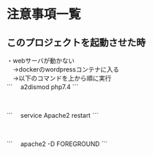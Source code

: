 # 注意事項一覧
## このプロジェクトを起動させた時<br>
・webサーバが動かない<br>
　→dockerのwordpressコンテナに入る<br>
　→以下のコマンドを上から順に実行<br>
\```
　a2dismod php7.4
\```

<br>

\```
　service Apache2 restart
\```

<br>

\```
　apache2 -D FOREGROUND
\```